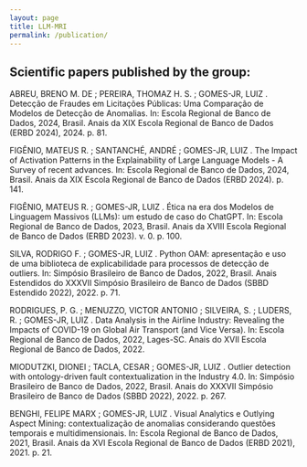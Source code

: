 ```yaml
---
layout: page
title: LLM-MRI
permalink: /publication/
---
```


## Scientific papers published by the group:

ABREU, BRENO M. DE ; PEREIRA, THOMAZ H. S. ; GOMES-JR, LUIZ . Detecção de Fraudes em Licitações Públicas: Uma Comparação de Modelos de Detecção de Anomalias. In: Escola Regional de Banco de Dados, 2024, Brasil. Anais da XIX Escola Regional de Banco de Dados (ERBD 2024), 2024. p. 81.

FIGÊNIO, MATEUS R. ; SANTANCHÉ, ANDRÉ ; GOMES-JR, LUIZ . The Impact of Activation Patterns in the Explainability of Large Language Models - A Survey of recent advances. In: Escola Regional de Banco de Dados, 2024, Brasil. Anais da XIX Escola Regional de Banco de Dados (ERBD 2024). p. 141.

FIGÊNIO, MATEUS R. ; GOMES-JR, LUIZ . Ética na era dos Modelos de Linguagem Massivos (LLMs): um estudo de caso do ChatGPT. In: Escola Regional de Banco de Dados, 2023, Brasil. Anais da XVIII Escola Regional de Banco de Dados (ERBD 2023). v. 0. p. 100.

SILVA, RODRIGO F. ; GOMES-JR, LUIZ . Python OAM: apresentação e uso de uma biblioteca de explicabilidade para processos de detecção de outliers. In: Simpósio Brasileiro de Banco de Dados, 2022, Brasil. Anais Estendidos do XXXVII Simpósio Brasileiro de Banco de Dados (SBBD Estendido 2022), 2022. p. 71.

RODRIGUES, P. G. ; MENUZZO, VICTOR ANTONIO ; SILVEIRA, S. ; LUDERS, R. ; GOMES-JR, LUIZ . Data Analysis in the Airline Industry: Revealing the Impacts of COVID-19 on Global Air Transport (and Vice Versa). In: Escola Regional de Banco de Dados, 2022, Lages-SC. Anais do XVII Escola Regional de Banco de Dados, 2022.

MIODUTZKI, DIONEI ; TACLA, CESAR ; GOMES-JR, LUIZ . Outlier detection with ontology-driven fault contextualization in the Industry 4.0. In: Simpósio Brasileiro de Banco de Dados, 2022, Brasil. Anais do XXXVII Simpósio Brasileiro de Banco de Dados (SBBD 2022), 2022. p. 267.

BENGHI, FELIPE MARX ; GOMES-JR, LUIZ . Visual Analytics e Outlying Aspect Mining: contextualização de anomalias considerando questões temporais e multidimensionais. In: Escola Regional de Banco de Dados, 2021, Brasil. Anais da XVI Escola Regional de Banco de Dados (ERBD 2021), 2021. p. 21.


